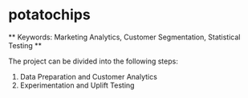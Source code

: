 # potatochips

** Keywords: Marketing Analytics, Customer Segmentation, Statistical Testing **

The project can be divided into the following steps:
1. Data Preparation and Customer Analytics
2. Experimentation and Uplift Testing
